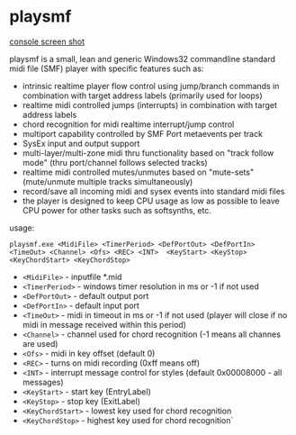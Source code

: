 # playsmf

[console screen shot](./Img1.png)

playsmf is a small, lean and generic Windows32 commandline standard midi file (SMF) player with specific features such as:

- intrinsic realtime player flow control using jump/branch commands in combination with target address labels (primarily used for loops)
- realtime midi controlled jumps (interrupts) in combination with target address labels
- chord recognition for midi realtime interrupt/jump control
- multiport capability controlled by SMF Port metaevents per track
- SysEx input and output support
- multi-layer/multi-zone midi thru functionality based on "track follow mode" (thru port/channel follows selected tracks)
- realtime midi controlled mutes/unmutes based on "mute-sets" (mute/unmute multiple tracks simultaneously)
- record/save all incoming midi and sysex events into standard midi files
- the player is designed to keep CPU usage as low as possible to leave CPU power for other tasks such as softsynths, etc.

usage:

`playsmf.exe <MidiFile> <TimerPeriod> <DefPortOut> <DefPortIn> <TimeOut> <Channel> <Ofs> <REC> <INT>  <KeyStart> <KeyStop>  <KeyChordStart> <KeyChordStop>`

* `<MidiFile>` - inputfile *.mid
* `<TimerPeriod>` - windows timer resolution in ms or -1 if not used
* `<DefPortOut>` - default output port
* `<DefPortIn>` - default input port
* `<TimeOut>` - midi in timeout in ms or -1 if not used (player will close if no midi in message received within this period)
* `<Channel>` - channel used for chord recognition (-1 means all channes are used)
* `<Ofs>` - midi in key offset (default 0)
* `<REC>` - turns on midi recording (0xff means off)
* `<INT>` - interrupt message control for styles (default 0x00008000 - all messages)
* `<KeyStart>` - start key (EntryLabel)
* `<KeyStop>` - stop key (ExitLabel)
* `<KeyChordStart>` - lowest key used for chord recognition
* `<KeyChordStop>` - highest key used for chord recognition`

